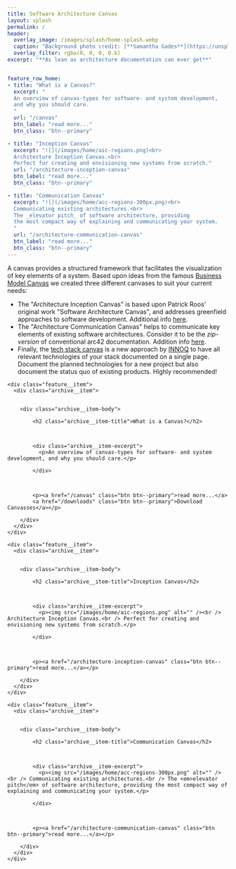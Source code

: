 ```yaml
---
title: Software Architecture Canvas
layout: splash
permalink: /
header:
  overlay_image: /images/splash/home-splash.webp
  caption: "Background photo credit: [**Samantha Gades**](https://unsplash.com/de/@srosinger3997)"
  overlay_filter: rgba(0, 0, 0, 0.6)
excerpt: "**As lean as architecture documentation can ever get**"


feature_row_home:
- title: "What is a Canvas?"
  excerpt: "
  An overview of canvas-types for software- and system development,
  and why you should care.
  "
  url: "/canvas"
  btn_label: "read more..."
  btn_class: "btn--primary"

- title: "Inception Canvas"
  excerpt: "![](/images/home/aic-regions.png)<br>
  Architecture Inception Canvas.<br>
  Perfect for creating and envisioning new systems from scratch."
  url: "/architecture-inception-canvas"
  btn_label: "read more..."
  btn_class: "btn--primary"

- title: "Communication Canvas"
  excerpt: "![](/images/home/acc-regions-300px.png)<br>
  Communicating existing architectures.<br>
  The _elevator pitch_ of software architecture, providing 
  the most compact way of explaining and communicating your system.
  "
  url: "/architecture-communication-canvas"
  btn_label: "read more..."
  btn_class: "btn--primary"
---
```


A canvas provides a structured framework that facilitates the visualization of key elements of a system.
Based upon ideas from the famous [Business Model Canvas](https://www.strategyzer.com) we created three different canvases
to suit your current needs:

- The "Architecture Inception Canvas" is based upon Patrick Roos' original work "Software Architecture Canvas", and addresses greenfield approaches to software development. Additional info [here](/architecture-inception-canvas).
- The "Architecture Communication Canvas" helps to communicate key elements of existing software architectures. Consider it to be the _zip-version_ of conventional arc42 documentation. Addition info [here](/architecture-communication-canvas).
- Finally, the [tech stack canvas](https://techstackcanvas.io) is a new approach by [INNOQ](https://innoq.com) to have all relevant technologies of your stack documented on a single page. Document the planned technologies for a new project but also document the status quo of existing products. Highly recommended!



<div class="feature__wrapper">


    <div class="feature__item">
      <div class="archive__item">
        

        <div class="archive__item-body">
          
            <h2 class="archive__item-title">What is a Canvas?</h2>
          

          
            <div class="archive__item-excerpt">
              <p>An overview of canvas-types for software- and system development, and why you should care.</p>

            </div>
          

          
            <p><a href="/canvas" class="btn btn--primary">read more...</a>
            <a href="/downloads" class="btn btn--primary">Download Canvasses</a></p>
          
        </div>
      </div>
    </div>
  
    <div class="feature__item">
      <div class="archive__item">
        

        <div class="archive__item-body">
          
            <h2 class="archive__item-title">Inception Canvas</h2>
          

          
            <div class="archive__item-excerpt">
              <p><img src="/images/home/aic-regions.png" alt="" /><br /> Architecture Inception Canvas.<br /> Perfect for creating and envisioning new systems from scratch.</p>

            </div>
          

          
            <p><a href="/architecture-inception-canvas" class="btn btn--primary">read more...</a></p>
          
        </div>
      </div>
    </div>
  
    <div class="feature__item">
      <div class="archive__item">
        

        <div class="archive__item-body">
          
            <h2 class="archive__item-title">Communication Canvas</h2>
          

          
            <div class="archive__item-excerpt">
              <p><img src="/images/home/acc-regions-300px.png" alt="" /><br /> Communicating existing architectures.<br /> The <em>elevator pitch</em> of software architecture, providing the most compact way of explaining and communicating your system.</p>

            </div>
          

          
            <p><a href="/architecture-communication-canvas" class="btn btn--primary">read more...</a></p>
          
        </div>
      </div>
    </div>


</div>




